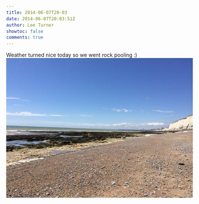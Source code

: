 ```yaml
---
title: 2014-06-07T20-03
date: 2014-06-07T20:03:51Z
author: Lee Turner
showtoc: false
comments: true
---
```


Weather turned nice today so we went rock pooling :) ![](/img/x//475367554576580609-BpjYRYfIIAAaqkn.jpg)

